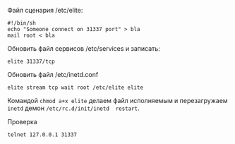 Файл сценария /etc/elite:

```
#!/bin/sh
echo "Someone connect on 31337 port" > bla
mail root < bla
```


Обновить файл сервисов /etc/services и записать:
```
elite 31337/tcp
```

Обновить файл /etc/inetd.conf

```
elite stream tcp wait root /etc/elite elite
```

Командой `chmod a+x elite` делаем файл исполняемым и перезагружаем
`inetd`  демон  `/etc/rc.d/init/inetd  restart`. 

Проверка  
```
telnet 127.0.0.1 31337
```